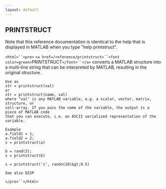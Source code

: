 ```yaml
---
layout: default
---
```


##  PRINTSTRUCT

Note that this reference documentation is identical to the help that is displayed in MATLAB when you type "help printstruct".

`<html>``<pre>`
    `<a href=/reference/printstruct>``<font color=green>`PRINTSTRUCT`</font>``</a>` converts a MATLAB structure into a multi-line string that can be
    interpreted by MATLAB, resulting in the original structure.
 
    Use as
    str = printstruct(val)
    or
    str = printstruct(name, val)
    where "val" is any MATLAB variable, e.g. a scalar, vector, matrix, structure, or
    cell-array. If you pass the name of the variable, the output is a piece of MATLAB code
    that you can execute, i.e. an ASCII serialized representation of the variable.
 
    Example
    a.field1 = 1;
    a.field2 = 2;
    s = printstruct(a)
 
    b = rand(3);
    s = printstruct(b)
 
    s = printstruct('c', randn(10)&gt;0.5)
 
    See also DISP
`</pre>``</html>`

